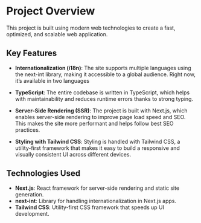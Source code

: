 # Project Overview

This project is built using modern web technologies to create a fast, optimized, and scalable web application.

## Key Features

- **Internationalization (i18n)**: The site supports multiple languages using the next-int library, making it accessible to a global audience. Right now, it’s available in two languages
  
- **TypeScript**: The entire codebase is written in TypeScript, which helps with maintainability and reduces runtime errors thanks to strong typing.

- **Server-Side Rendering (SSR)**: The project is built with Next.js, which enables server-side rendering to improve page load speed and SEO. This makes the site more performant and helps follow best SEO practices.

- **Styling with Tailwind CSS**: Styling is handled with Tailwind CSS, a utility-first framework that makes it easy to build a responsive and visually consistent UI across different devices.

## Technologies Used

- **Next.js**: React framework for server-side rendering and static site generation.
- **next-int**: Library for handling internationalization in Next.js apps.
- **Tailwind CSS**: Utility-first CSS framework that speeds up UI development.
